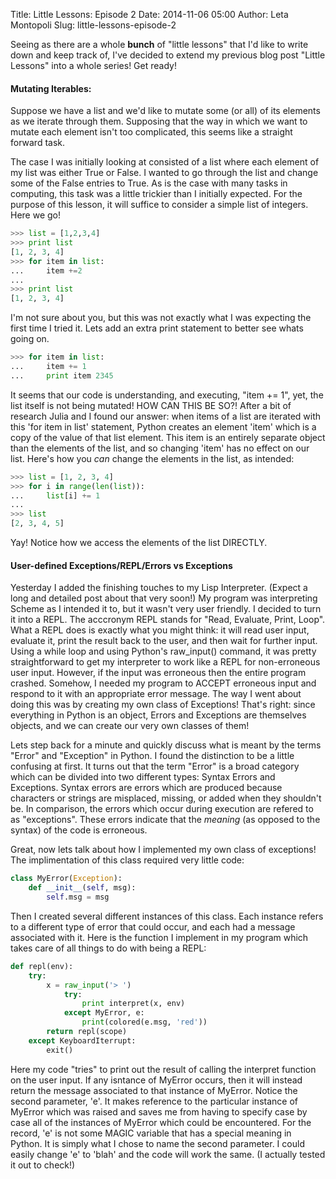 Title: Little Lessons: Episode 2
Date: 2014-11-06 05:00
Author: Leta Montopoli
Slug: little-lessons-episode-2

Seeing as there are a whole **bunch** of "little lessons" that I'd like
to write down and keep track of, I've decided to extend my previous blog
post "Little Lessons" into a whole series! Get ready!

#### Mutating Iterables:

Suppose we have a list and we'd like to mutate some (or all) of its
elements as we iterate through them. Supposing that the way in which we
want to mutate each element isn't too complicated, this seems like a
straight forward task.

The case I was initially looking at consisted of a list where each
element of my list was either True or False. I wanted to go through the
list and change some of the False entries to True. As is the case with
many tasks in computing, this task was a little trickier than I
initially expected. For the purpose of this lesson, it will suffice to
consider a simple list of integers. Here we go!

```python
>>> list = [1,2,3,4]
>>> print list
[1, 2, 3, 4]
>>> for item in list:
...     item +=2
... 
>>> print list
[1, 2, 3, 4]
```

I'm not sure about you, but this was not exactly what I was expecting
the first time I tried it. Lets add an extra print statement to better
see whats going on.

```python
>>> for item in list: 
... 	item += 1
... 	print item 2345
```

It seems that our code is understanding, and executing, "item += 1",
yet, the list itself is not being mutated! HOW CAN THIS BE SO?! After a
bit of research Julia and I found our answer: when items of a list are
iterated with this 'for item in list' statement, Python creates an
element 'item' which is a copy of the value of that list element. This
item is an entirely separate object than the elements of the list, and
so changing 'item' has no effect on our list. Here's how you *can*
change the elements in the list, as intended:

```python
>>> list = [1, 2, 3, 4]
>>> for i in range(len(list)):
...     list[i] += 1
...
>>> list
[2, 3, 4, 5]

```

Yay! Notice how we access the elements of the list DIRECTLY.

#### User-defined Exceptions/REPL/Errors vs Exceptions

Yesterday I added the finishing touches to my Lisp Interpreter. (Expect
a long and detailed post about that very soon!) My program was
interpreting Scheme as I intended it to, but it wasn't very user
friendly. I decided to turn it into a REPL. The acccronym REPL stands
for "Read, Evaluate, Print, Loop". What a REPL does is exactly what you
might think: it will read user input, evaluate it, print the result back
to the user, and then wait for further input. Using a while loop and
using Python's raw\_input() command, it was pretty straightforward to
get my interpreter to work like a REPL for non-erroneous user input.
However, if the input was erroneous then the entire program crashed.
Somehow, I needed my program to ACCEPT erroneous input and respond to it
with an appropriate error message. The way I went about doing this was
by creating my own class of Exceptions! That's right: since everything
in Python is an object, Errors and Exceptions are themselves objects,
and we can create our very own classes of them!

Lets step back for a minute and quickly discuss what is meant by the
terms "Error" and "Exception" in Python. I found the distinction to be a
little confusing at first. It turns out that the term "Error" is a broad
category which can be divided into two different types: Syntax Errors
and Exceptions. Syntax errors are errors which are produced because
characters or strings are misplaced, missing, or added when they
shouldn't be. In comparison, the errors which occur during execution are
refered to as "exceptions". These errors indicate that the *meaning* (as
opposed to the syntax) of the code is erroneous.

Great, now lets talk about how I implemented my own class of exceptions!
The implimentation of this class required very little code:

```python
class MyError(Exception):    
	def __init__(self, msg):        
		self.msg = msg
```

Then I created several different instances of this class. Each instance
refers to a different type of error that could occur, and each had a
message associated with it. Here is the function I implement in my
program which takes care of all things to do with being a REPL:

```python
def repl(env):    
	try:         
		x = raw_input('> ')        
			try: 
				print interpret(x, env)
			except MyError, e:   
				print(colored(e.msg, 'red'))         
		return repl(scope)    
	except KeyboardIterrupt:        
		exit()
```

Here my code "tries" to print out the result of calling the interpret
function on the user input. If any isntance of MyError occurs, then it
will instead return the message associated to that instance of MyError.
Notice the second parameter, 'e'. It makes reference to the particular
instance of MyError which was raised and saves me from having to specify
case by case all of the instances of MyError which could be encountered.
For the record, 'e' is not some MAGIC variable that has a special
meaning in Python. It is simply what I chose to name the second
parameter. I could easily change 'e' to 'blah' and the code will work
the same. (I actually tested it out to check!)

